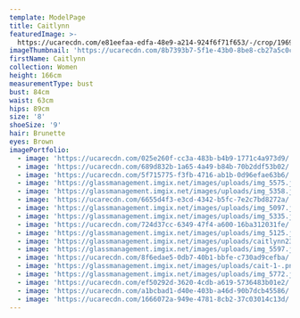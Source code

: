 ```yaml
---
template: ModelPage
title: Caitlynn
featuredImage: >-
  https://ucarecdn.com/e81eefaa-edfa-48e9-a214-924f6f71f653/-/crop/1969x1378/0,408/-/preview/
imageThumbnail: 'https://ucarecdn.com/8b7393b7-5f1e-43b0-8be8-cb27a5c0cf3b/'
firstName: Caitlynn
collection: Women
height: 166cm
measurementType: bust
bust: 84cm
waist: 63cm
hips: 89cm
size: '8'
shoeSize: '9'
hair: Brunette
eyes: Brown
imagePortfolio:
  - image: 'https://ucarecdn.com/025e260f-cc3a-483b-b4b9-1771c4a973d9/'
  - image: 'https://ucarecdn.com/689d832b-1a65-4a49-b84b-70b2ddf53b02/'
  - image: 'https://ucarecdn.com/5f715775-f3fb-4716-ab1b-0d96efae63b6/'
  - image: 'https://glassmanagement.imgix.net/images/uploads/img_5575.jpg'
  - image: 'https://glassmanagement.imgix.net/images/uploads/img_5358.jpg'
  - image: 'https://ucarecdn.com/6655d4f3-e3cd-4342-b5fc-7e2c7bd8272a/'
  - image: 'https://glassmanagement.imgix.net/images/uploads/img_5097.jpg'
  - image: 'https://glassmanagement.imgix.net/images/uploads/img_5335.jpg'
  - image: 'https://ucarecdn.com/724d37cc-6349-47f4-a600-16ba312031fe/'
  - image: 'https://glassmanagement.imgix.net/images/uploads/img_5125.jpg'
  - image: 'https://glassmanagement.imgix.net/images/uploads/caitlynn23ui.jpg'
  - image: 'https://glassmanagement.imgix.net/images/uploads/img_5597.jpg'
  - image: 'https://ucarecdn.com/8f6edae5-0db7-40b1-bbfe-c730ad9cefba/'
  - image: 'https://glassmanagement.imgix.net/images/uploads/cait-1-.png'
  - image: 'https://glassmanagement.imgix.net/images/uploads/img_5772.jpg'
  - image: 'https://ucarecdn.com/ef50292d-3620-4cdb-a619-5736483b01e2/'
  - image: 'https://ucarecdn.com/a1bcbad1-d40e-403b-a46d-90b7dcb45586/'
  - image: 'https://ucarecdn.com/1666072a-949e-4781-8cb2-37c03014c13d/'
---
```


